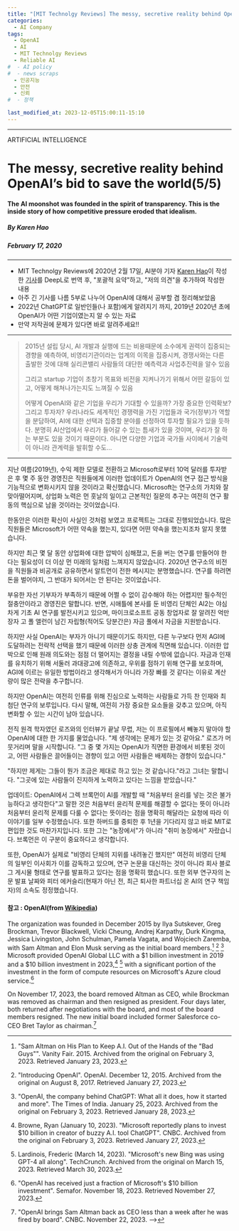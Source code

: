 ```yaml
---
title: "[MIT Technolgy Reviews] The messy, secretive reality behind OpenAI’s bid to save the world (5부)"
categories:
  - AI Company
tags:
  - OpenAI
  - AI
  - MIT Technolgy Reviews
  - Reliable AI
#  - AI policy
#  - news scraps
  - 인공지능
  - 안전
  - 신뢰
#  - 정책

last_modified_at: 2023-12-05T15:00:11-15:10
---
```

_________________

ARTIFICIAL INTELLIGENCE

# The messy, secretive reality behind OpenAI’s bid to save the world(5/5)

#### The AI moonshot was founded in the spirit of transparency. This is the inside story of how competitive pressure eroded that idealism.

##### By Karen Hao
##### February 17, 2020
---


  * MIT Technolgy Reviews에 2020년 2월 17일, AI분야 기자 [Karen Hao](https://www.technologyreview.com/author/karen-hao/)이 작성한 [기사](https://www.technologyreview.com/2020/02/17/844721/ai-openai-moonshot-elon-musk-sam-altman-greg-brockman-messy-secretive-reality/)를 DeepL로 번역 후, "포괄적 요약"하고, "저의 의견"을 추가하여 작성한 내용
  * 아주 긴 기사를 나름 5부로 나누어 OpenAI에 대해서 공부할 겸 정리해보았음
  * 2022년 ChatGPT로 일반인들(나 포함)에게 알려지기 까지, 2019년 2020년 초에 OpenAI가 어떤 기업이였는지 알 수 있는 자료
  * 만약 저작권에 문제가 있다면 바로 알려주세요!!

---


> 2015년 설립 당시, AI 개발과 실행에 드는 비용때문에 소수에게 권력이 집중되는 경향을 예측하여, 비영리기관이라는 업계의 이목을 집중시켜, 경쟁사와는 다른 출발한 것에 대해 실리콘밸리 사람들의 대단한 예측력과 사업추진력을 알수 있음
>
> 그리고 startup 기업이 초창기 목표와 비전을 지켜나가기 위해서 어떤 갈등이 있고, 어떻게 해쳐나가는지도 느껴질 수 있음
> 
> 어떻게 OpenAI와 같은 기업을 우리가 기대할 수 있을까? 가장 중요한 인력확보? 그리고 투자자? 
> 우리나라도 세계적인 경쟁력을 가진 기업들과 국가(정부)가 역할을 분담하여, AI에 대한 선택과 집중할 분야를 선정하여 투자할 필요가 있을 듯하다. 분명히 AI산업에서 우리가 들어갈 수 있는 틈새가 있을 것이며, 우리가 잘 하는 부분도 있을 것이기 때문이다. 
> 아니면 다양한 기업과 국가들 사이에서 기술력이 아니라 관계력을 발휘할 수도...
    
---


지난 여름(2019년), 수익 제한 모델로 전환하고 Microsoft로부터 10억 달러를 투자받은 후 몇 주 동안 경영진은 직원들에게 이러한 업데이트가 OpenAI의 연구 접근 방식을 기능적으로 변화시키지 않을 것이라고 확신했습니다. Microsoft는 연구소의 가치와 잘 맞아떨어지며, 상업화 노력은 먼 훗날의 일이고 근본적인 질문의 추구는 여전히 연구 활동의 핵심으로 남을 것이라는 것이었습니다.

한동안은 이러한 확신이 사실인 것처럼 보였고 프로젝트는 그대로 진행되었습니다. 많은 직원들은 Microsoft가 어떤 약속을 했는지, 있다면 어떤 약속을 했는지조차 알지 못했습니다.

하지만 최근 몇 달 동안 상업화에 대한 압박이 심해졌고, 돈을 버는 연구를 만들어야 한다는 필요성이 더 이상 먼 미래의 일처럼 느껴지지 않았습니다. 2020년 연구소의 비전을 직원들과 비공개로 공유하면서 알트먼이 전한 메시지는 분명했습니다. 연구를 하려면 돈을 벌어야지, 그 반대가 되어서는 안 된다는 것이었습니다.

부유한 자선 기부자가 부족하기 때문에 어쩔 수 없이 감수해야 하는 어렵지만 필수적인 절충안이라고 경영진은 말합니다. 반면, 시애틀에 본사를 둔 비영리 단체인 AI2는 야심차게 기초 AI 연구를 발전시키고 있으며, 마이크로소프트 공동 창업자로 잘 알려진 억만장자 고 폴 앨런이 남긴 자립형(적어도 당분간은) 자금 풀에서 자금을 지원받습니다.

하지만 사실 OpenAI는 부자가 아니기 때문이기도 하지만, 다른 누구보다 먼저 AGI에 도달하려는 전략적 선택을 했기 때문에 이러한 상충 관계에 직면해 있습니다. 이러한 압박으로 인해 원래 의도와는 점점 더 멀어지는 결정을 내릴 수밖에 없습니다. 자금과 인재를 유치하기 위해 서둘러 과대광고에 의존하고, 우위를 점하기 위해 연구를 보호하며, AGI에 이르는 유일한 방법이라고 생각해서가 아니라 가장 빠를 것 같다는 이유로 계산량이 많은 전략을 추구합니다.

하지만 OpenAI는 여전히 인류를 위해 진심으로 노력하는 사람들로 가득 찬 인재와 최첨단 연구의 보루입니다. 다시 말해, 여전히 가장 중요한 요소들을 갖추고 있으며, 아직 변화할 수 있는 시간이 남아 있습니다.

전직 원격 학자였던 로즈와의 인터뷰가 끝날 무렵, 저는 이 프로필에서 빼놓지 말아야 할 OpenAI에 대한 한 가지를 물었습니다. "제 생각에는 문제가 있는 것 같아요." 로즈가 머뭇거리며 말을 시작합니다. "그 중 몇 가지는 OpenAI가 직면한 환경에서 비롯된 것이고, 어떤 사람들은 끌어들이는 경향이 있고 어떤 사람들은 배제하는 경향이 있습니다."

"하지만 제게는 그들이 뭔가 조금은 제대로 하고 있는 것 같습니다."라고 그녀는 말합니다. "그곳에 있는 사람들이 진지하게 노력하고 있다는 느낌을 받았습니다."

업데이트: OpenAI에서 그렉 브록먼이 AI를 개발할 때 "처음부터 윤리를 넣는 것은 불가능하다고 생각한다"고 말한 것은 처음부터 윤리적 문제를 해결할 수 없다는 뜻이 아니라 처음부터 윤리적 문제를 다룰 수 없다는 뜻이라는 점을 명확히 해달라는 요청에 따라 이 이야기를 일부 수정했습니다. 또한 하버드를 중퇴한 후 1년을 기다리지 않고 바로 MIT로 편입한 것도 마찬가지입니다. 또한 그는 "농장에서"가 아니라 "취미 농장에서" 자랐습니다. 브록먼은 이 구분이 중요하다고 생각합니다.

또한, OpenAI가 실제로 "비영리 단체의 지위를 내려놓긴 했지만" 여전히 비영리 단체의 일부인 이사회가 이를 감독하고 있으며, 연구 논문을 대신하는 것이 아니라 회사 블로그 게시물 형태로 연구를 발표하고 있다는 점을 명확히 했습니다. 또한 외부 연구자의 논문 발표 날짜와 피터 에커슬리(현재가 아닌 전, 최근 퇴사한 파트너십 온 AI의 연구 책임자)의 소속도 정정했습니다.




#### 참고 : OpenAI(from [Wikipedia](https://en.wikipedia.org/wiki/OpenAI))

The organization was founded in December 2015 by Ilya Sutskever, Greg Brockman, Trevor Blackwell, Vicki Cheung, Andrej Karpathy, Durk Kingma, Jessica Livingston, John Schulman, Pamela Vagata, and Wojciech Zaremba, with Sam Altman and Elon Musk serving as the initial board members.[^9] [^10] [^11] Microsoft provided OpenAI Global LLC with a $1 billion investment in 2019 and a $10 billion investment in 2023,[^12] [^13] with a significant portion of the investment in the form of compute resources on Microsoft's Azure cloud service.[^14]
    
On November 17, 2023, the board removed Altman as CEO, while Brockman was removed as chairman and then resigned as president. Four days later, both returned after negotiations with the board, and most of the board members resigned. The new initial board included former Salesforce co-CEO Bret Taylor as chairman.[^15]

 [^9]:"Sam Altman on His Plan to Keep A.I. Out of the Hands of the "Bad Guys"". Vanity Fair. 2015. Archived from the original on February 3, 2023. Retrieved January 23, 2023.
 
 [^10]:"Introducing OpenAI". OpenAI. December 12, 2015. Archived from the original on August 8, 2017. Retrieved January 27, 2023.
 
 [^11]:"OpenAI, the company behind ChatGPT: What all it does, how it started and more". The Times of India. January 25, 2023. Archived from the original on February 3, 2023. Retrieved January 28, 2023.
 
 [^12]:Browne, Ryan (January 10, 2023). "Microsoft reportedly plans to invest $10 billion in creator of buzzy A.I. tool ChatGPT". CNBC. Archived from the original on February 3, 2023. Retrieved January 27, 2023.
 
 [^13]:Lardinois, Frederic (March 14, 2023). "Microsoft's new Bing was using GPT-4 all along". TechCrunch. Archived from the original on March 15, 2023. Retrieved March 30, 2023.
 
 [^14]:"OpenAI has received just a fraction of Microsoft's $10 billion investment". Semafor. November 18, 2023. Retrieved November 27, 2023.

 [^15]:"OpenAI brings Sam Altman back as CEO less than a week after he was fired by board". CNBC. November 22, 2023. -->